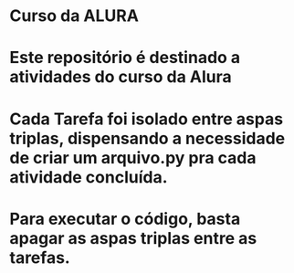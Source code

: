 # Curso da ALURA

# Este repositório é destinado a atividades do curso da Alura

# Cada Tarefa foi isolado entre aspas triplas, dispensando a necessidade de criar um arquivo.py pra cada atividade concluída. 

# Para executar o código, basta apagar as aspas triplas entre as tarefas. 
